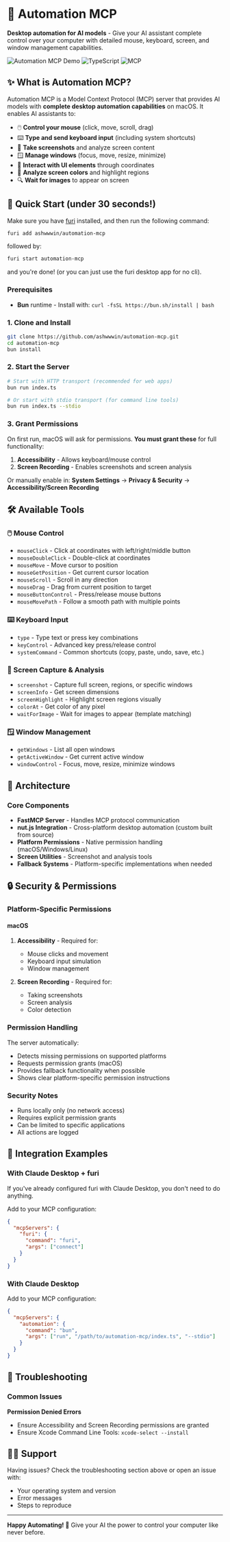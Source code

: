 # 🚀 Automation MCP

**Desktop automation for AI models** - Give your AI assistant complete control over your computer with detailed mouse, keyboard, screen, and window management capabilities.

![Automation MCP Demo](https://img.shields.io/badge/Cross--Platform-Compatible-blue) ![TypeScript](https://img.shields.io/badge/TypeScript-Ready-blue) ![MCP](https://img.shields.io/badge/MCP-Protocol-green)

## ✨ What is Automation MCP?

Automation MCP is a Model Context Protocol (MCP) server that provides AI models with **complete desktop automation capabilities** on macOS. It enables AI assistants to:

- 🖱️ **Control your mouse** (click, move, scroll, drag)
- ⌨️ **Type and send keyboard input** (including system shortcuts)
- 📸 **Take screenshots** and analyze screen content
- 🪟 **Manage windows** (focus, move, resize, minimize)
- 🎯 **Interact with UI elements** through coordinates
- 🎨 **Analyze screen colors** and highlight regions
- 🔍 **Wait for images** to appear on screen

## 🚀 Quick Start (under 30 seconds!)

Make sure you have [furi](https://github.com/ashwwwin/furi) installed, and then run the following command:

```bash
furi add ashwwwin/automation-mcp
```

followed by:

```bash
furi start automation-mcp
```

and you're done! (or you can just use the furi desktop app for no cli).

### Prerequisites

- **Bun** runtime - Install with: `curl -fsSL https://bun.sh/install | bash`

### 1. Clone and Install

```bash
git clone https://github.com/ashwwwin/automation-mcp.git
cd automation-mcp
bun install
```

### 2. Start the Server

```bash
# Start with HTTP transport (recommended for web apps)
bun run index.ts

# Or start with stdio transport (for command line tools)
bun run index.ts --stdio
```

### 3. Grant Permissions

On first run, macOS will ask for permissions. **You must grant these** for full functionality:

1. **Accessibility** - Allows keyboard/mouse control
2. **Screen Recording** - Enables screenshots and screen analysis

Or manually enable in: **System Settings** → **Privacy & Security** → **Accessibility/Screen Recording**

## 🛠️ Available Tools

### 🖱️ Mouse Control

- `mouseClick` - Click at coordinates with left/right/middle button
- `mouseDoubleClick` - Double-click at coordinates
- `mouseMove` - Move cursor to position
- `mouseGetPosition` - Get current cursor location
- `mouseScroll` - Scroll in any direction
- `mouseDrag` - Drag from current position to target
- `mouseButtonControl` - Press/release mouse buttons
- `mouseMovePath` - Follow a smooth path with multiple points

### ⌨️ Keyboard Input

- `type` - Type text or press key combinations
- `keyControl` - Advanced key press/release control
- `systemCommand` - Common shortcuts (copy, paste, undo, save, etc.)

### 📸 Screen Capture & Analysis

- `screenshot` - Capture full screen, regions, or specific windows
- `screenInfo` - Get screen dimensions
- `screenHighlight` - Highlight screen regions visually
- `colorAt` - Get color of any pixel
- `waitForImage` - Wait for images to appear (template matching)

### 🪟 Window Management

- `getWindows` - List all open windows
- `getActiveWindow` - Get current active window
- `windowControl` - Focus, move, resize, minimize windows

## 🔧 Architecture

### Core Components

- **FastMCP Server** - Handles MCP protocol communication
- **nut.js Integration** - Cross-platform desktop automation (custom built from source)
- **Platform Permissions** - Native permission handling (macOS/Windows/Linux)
- **Screen Utilities** - Screenshot and analysis tools
- **Fallback Systems** - Platform-specific implementations when needed

## 🔒 Security & Permissions

### Platform-Specific Permissions

#### macOS

1. **Accessibility** - Required for:

   - Mouse clicks and movement
   - Keyboard input simulation
   - Window management

2. **Screen Recording** - Required for:
   - Taking screenshots
   - Screen analysis
   - Color detection

### Permission Handling

The server automatically:

- Detects missing permissions on supported platforms
- Requests permission grants (macOS)
- Provides fallback functionality when possible
- Shows clear platform-specific permission instructions

### Security Notes

- Runs locally only (no network access)
- Requires explicit permission grants
- Can be limited to specific applications
- All actions are logged

## 🚀 Integration Examples

### With Claude Desktop + furi

If you've already configured furi with Claude Desktop, you don't need to do anything.

Add to your MCP configuration:

```json
{
  "mcpServers": {
    "furi": {
      "command": "furi",
      "args": ["connect"]
    }
  }
}
```

### With Claude Desktop

Add to your MCP configuration:

```json
{
  "mcpServers": {
    "automation": {
      "command": "bun",
      "args": ["run", "/path/to/automation-mcp/index.ts", "--stdio"]
    }
  }
}
```

## 🐛 Troubleshooting

### Common Issues

**Permission Denied Errors**

- Ensure Accessibility and Screen Recording permissions are granted
- Ensure Xcode Command Line Tools: `xcode-select --install`

## 🙋‍♂️ Support

Having issues? Check the troubleshooting section above or open an issue with:

- Your operating system and version
- Error messages
- Steps to reproduce

---

**Happy Automating! 🎉** Give your AI the power to control your computer like never before.
